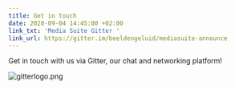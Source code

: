```yaml
---
title: Get in touch
date: 2020-09-04 14:45:00 +02:00
link_txt: 'Media Suite Gitter '
link_url: https://gitter.im/beeldengeluid/mediasuite-announce
---
```


Get in touch with us via Gitter, our chat and networking platform! 

![gitterlogo.png](/uploads/gitterlogo.png)